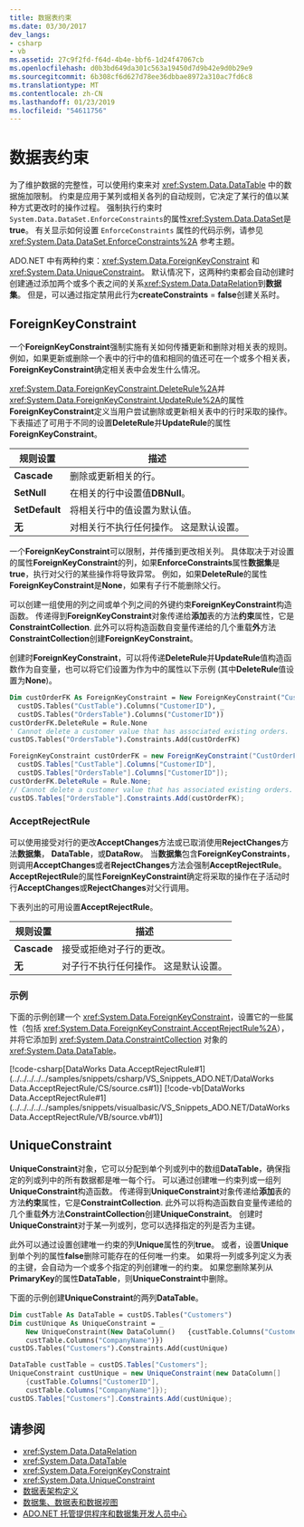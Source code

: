 ```yaml
---
title: 数据表约束
ms.date: 03/30/2017
dev_langs:
- csharp
- vb
ms.assetid: 27c9f2fd-f64d-4b4e-bbf6-1d24f47067cb
ms.openlocfilehash: d0b3bd649da301c563a19450d7d9b42e9d0b29e9
ms.sourcegitcommit: 6b308cf6d627d78ee36dbbae8972a310ac7fd6c8
ms.translationtype: MT
ms.contentlocale: zh-CN
ms.lasthandoff: 01/23/2019
ms.locfileid: "54611756"
---
```

# <a name="datatable-constraints"></a>数据表约束
为了维护数据的完整性，可以使用约束来对 <xref:System.Data.DataTable> 中的数据施加限制。 约束是应用于某列或相关各列的自动规则，它决定了某行的值以某种方式更改时的操作过程。 强制执行约束时`System.Data.DataSet.EnforceConstraints`的属性<xref:System.Data.DataSet>是**true**。 有关显示如何设置 `EnforceConstraints` 属性的代码示例，请参见 <xref:System.Data.DataSet.EnforceConstraints%2A> 参考主题。  
  
 ADO.NET 中有两种约束：<xref:System.Data.ForeignKeyConstraint> 和 <xref:System.Data.UniqueConstraint>。 默认情况下，这两种约束都会自动创建时创建通过添加两个或多个表之间的关系<xref:System.Data.DataRelation>到**数据集**。 但是，可以通过指定禁用此行为**createConstraints** = **false**创建关系时。  
  
## <a name="foreignkeyconstraint"></a>ForeignKeyConstraint  
 一个**ForeignKeyConstraint**强制实施有关如何传播更新和删除对相关表的规则。 例如，如果更新或删除一个表中的行中的值和相同的值还可在一个或多个相关表， **ForeignKeyConstraint**确定相关表中会发生什么情况。  
  
 <xref:System.Data.ForeignKeyConstraint.DeleteRule%2A>并<xref:System.Data.ForeignKeyConstraint.UpdateRule%2A>的属性**ForeignKeyConstraint**定义当用户尝试删除或更新相关表中的行时采取的操作。 下表描述了可用于不同的设置**DeleteRule**并**UpdateRule**的属性**ForeignKeyConstraint**。  
  
|规则设置|描述|  
|------------------|-----------------|  
|**Cascade**|删除或更新相关的行。|  
|**SetNull**|在相关的行中设置值**DBNull**。|  
|**SetDefault**|将相关行中的值设置为默认值。|  
|**无**|对相关行不执行任何操作。 这是默认设置。|  
  
 一个**ForeignKeyConstraint**可以限制，并传播到更改相关列。 具体取决于对设置的属性**ForeignKeyConstraint**的列，如果**EnforceConstraints**属性**数据集**是**true**，执行对父行的某些操作将导致异常。 例如，如果**DeleteRule**的属性**ForeignKeyConstraint**是**None**，如果有子行不能删除父行。  
  
 可以创建一组使用的列之间或单个列之间的外键约束**ForeignKeyConstraint**构造函数。 传递得到**ForeignKeyConstraint**对象传递给**添加**表的方法**约束**属性，它是**ConstraintCollection**. 此外可以将构造函数自变量传递给的几个重载**外**方法**ConstraintCollection**创建**ForeignKeyConstraint**。  
  
 创建时**ForeignKeyConstraint**，可以将传递**DeleteRule**并**UpdateRule**值构造函数作为自变量，也可以将它们设置为作为中的属性以下示例 (其中**DeleteRule**值设置为**None**)。  
  
```vb  
Dim custOrderFK As ForeignKeyConstraint = New ForeignKeyConstraint("CustOrderFK", _  
  custDS.Tables("CustTable").Columns("CustomerID"), _  
  custDS.Tables("OrdersTable").Columns("CustomerID"))  
custOrderFK.DeleteRule = Rule.None    
' Cannot delete a customer value that has associated existing orders.  
custDS.Tables("OrdersTable").Constraints.Add(custOrderFK)  
```  
  
```csharp  
ForeignKeyConstraint custOrderFK = new ForeignKeyConstraint("CustOrderFK",  
  custDS.Tables["CustTable"].Columns["CustomerID"],   
  custDS.Tables["OrdersTable"].Columns["CustomerID"]);  
custOrderFK.DeleteRule = Rule.None;    
// Cannot delete a customer value that has associated existing orders.  
custDS.Tables["OrdersTable"].Constraints.Add(custOrderFK);  
```  
  
### <a name="acceptrejectrule"></a>AcceptRejectRule  
 可以使用接受对行的更改**AcceptChanges**方法或已取消使用**RejectChanges**方法**数据集**， **DataTable**，或**DataRow**。 当**数据集**包含**ForeignKeyConstraints**，则调用**AcceptChanges**或者**RejectChanges**方法会强制**AcceptRejectRule**。 **AcceptRejectRule**的属性**ForeignKeyConstraint**确定将采取的操作在子活动时行**AcceptChanges**或**RejectChanges**对父行调用。  
  
 下表列出的可用设置**AcceptRejectRule**。  
  
|规则设置|描述|  
|------------------|-----------------|  
|**Cascade**|接受或拒绝对子行的更改。|  
|**无**|对子行不执行任何操作。 这是默认设置。|  
  
### <a name="example"></a>示例  
 下面的示例创建一个 <xref:System.Data.ForeignKeyConstraint>，设置它的一些属性（包括 <xref:System.Data.ForeignKeyConstraint.AcceptRejectRule%2A>），并将它添加到 <xref:System.Data.ConstraintCollection> 对象的 <xref:System.Data.DataTable>。  
  
 [!code-csharp[DataWorks Data.AcceptRejectRule#1](../../../../../samples/snippets/csharp/VS_Snippets_ADO.NET/DataWorks Data.AcceptRejectRule/CS/source.cs#1)]
 [!code-vb[DataWorks Data.AcceptRejectRule#1](../../../../../samples/snippets/visualbasic/VS_Snippets_ADO.NET/DataWorks Data.AcceptRejectRule/VB/source.vb#1)]  
  
## <a name="uniqueconstraint"></a>UniqueConstraint  
 **UniqueConstraint**对象，它可以分配到单个列或列中的数组**DataTable**，确保指定的列或列中的所有数据都是唯一每个行。 可以通过创建唯一约束列或一组列**UniqueConstraint**构造函数。 传递得到**UniqueConstraint**对象传递给**添加**表的方法**约束**属性，它是**ConstraintCollection**. 此外可以将构造函数自变量传递给的几个重载**外**方法**ConstraintCollection**创建**UniqueConstraint**。 创建时**UniqueConstraint**对于某一列或列，您可以选择指定的列是否为主键。  
  
 此外可以通过设置创建唯一约束的列**Unique**属性的列**true**。 或者，设置**Unique**到单个列的属性**false**删除可能存在的任何唯一约束。 如果将一列或多列定义为表的主键，会自动为一个或多个指定的列创建唯一的约束。 如果您删除某列从**PrimaryKey**的属性**DataTable**，则**UniqueConstraint**中删除。  
  
 下面的示例创建**UniqueConstraint**的两列**DataTable**。  
  
```vb  
Dim custTable As DataTable = custDS.Tables("Customers")  
Dim custUnique As UniqueConstraint = _  
    New UniqueConstraint(New DataColumn()   {custTable.Columns("CustomerID"), _  
    custTable.Columns("CompanyName")})  
custDS.Tables("Customers").Constraints.Add(custUnique)  
```  
  
```csharp  
DataTable custTable = custDS.Tables["Customers"];  
UniqueConstraint custUnique = new UniqueConstraint(new DataColumn[]   
    {custTable.Columns["CustomerID"],   
    custTable.Columns["CompanyName"]});  
custDS.Tables["Customers"].Constraints.Add(custUnique);  
```  
  
## <a name="see-also"></a>请参阅
- <xref:System.Data.DataRelation>
- <xref:System.Data.DataTable>
- <xref:System.Data.ForeignKeyConstraint>
- <xref:System.Data.UniqueConstraint>
- [数据表架构定义](../../../../../docs/framework/data/adonet/dataset-datatable-dataview/datatable-schema-definition.md)
- [数据集、数据表和数据视图](../../../../../docs/framework/data/adonet/dataset-datatable-dataview/index.md)
- [ADO.NET 托管提供程序和数据集开发人员中心](https://go.microsoft.com/fwlink/?LinkId=217917)
